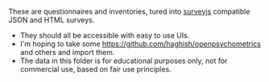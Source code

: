 These are questionnaires and inventories, tured into [surveyjs](https://surveyjs.io/form-library/documentation/get-started-html-css-javascript) compatible JSON and HTML surveys.

- They should all be accessible with easy to use UIs.
- I'm hoping to take some https://github.com/haghish/openpsychometrics and others and import them.
- The data in this folder is for educational purposes only, not for commercial use, based on fair use principles.